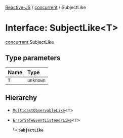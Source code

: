 [Reactive-JS](../README.md) / [concurrent](../modules/concurrent.md) / SubjectLike

# Interface: SubjectLike\<T\>

[concurrent](../modules/concurrent.md).SubjectLike

## Type parameters

| Name | Type |
| :------ | :------ |
| `T` | `unknown` |

## Hierarchy

- [`MulticastObservableLike`](concurrent.MulticastObservableLike.md)\<`T`\>

- [`ErrorSafeEventListenerLike`](events.ErrorSafeEventListenerLike.md)\<`T`\>

  ↳ **`SubjectLike`**
